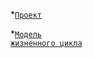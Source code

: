 *<code>[Проект](https://github.com/ideasgenerator/brainstorm/blob/main/project.md)</code>

*<code>[Модель жизненного цикла](https://github.com/ideasgenerator/brainstorm/blob/main/lifecycle.md)</code>
